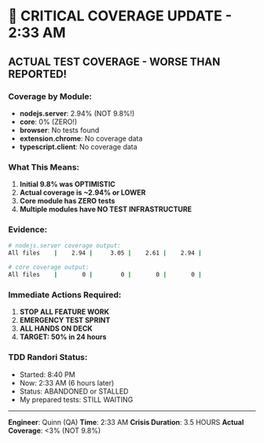 # 🚨 CRITICAL COVERAGE UPDATE - 2:33 AM

## ACTUAL TEST COVERAGE - WORSE THAN REPORTED!

### Coverage by Module:
- **nodejs.server**: 2.94% (NOT 9.8%!)
- **core**: 0% (ZERO!)
- **browser**: No tests found
- **extension.chrome**: No coverage data
- **typescript.client**: No coverage data

### What This Means:
1. **Initial 9.8% was OPTIMISTIC**
2. **Actual coverage is ~2.94% or LOWER**
3. **Core module has ZERO tests**
4. **Multiple modules have NO TEST INFRASTRUCTURE**

### Evidence:
```bash
# nodejs.server coverage output:
All files    |    2.94 |     3.05 |    2.61 |    2.94 |

# core coverage output:
All files    |       0 |        0 |       0 |       0 |
```

### Immediate Actions Required:
1. **STOP ALL FEATURE WORK**
2. **EMERGENCY TEST SPRINT**
3. **ALL HANDS ON DECK**
4. **TARGET: 50% in 24 hours**

### TDD Randori Status:
- Started: 8:40 PM
- Now: 2:33 AM (6 hours later)
- Status: ABANDONED or STALLED
- My prepared tests: STILL WAITING

---
**Engineer**: Quinn (QA)
**Time**: 2:33 AM
**Crisis Duration**: 3.5 HOURS
**Actual Coverage**: <3% (NOT 9.8%)